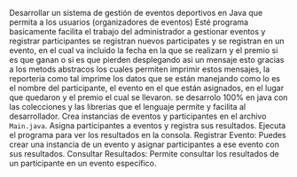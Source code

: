 Desarrollar un sistema de gestión de eventos deportivos en Java que permita a los usuarios (organizadores de eventos) 
Esté programa basicamente facilita el trabajo del administrador a gestionar eventos y registrar participantes
se registran nuevos participates y se registran en un evento, en el cual va incluido la fecha en la que se realizarn y el premio si es que ganan o si es que pierden desplegando asi un mensaje
esto gracias a los metods abstracos los cuales permiten imprimir estos mensajes, la reporteria como tal imprime los datos que se están manejando
como lo es el nombre del participante, el evento en el que están asignados, en el lugar que quedaron y el premio el cual se llevaron.
se desarrolo 100% en java con las colecciones y las librerias que el lenguaje permite y facilita al desarrollador.
Crea instancias de eventos y participantes en el archivo `Main.java`.
Asigna participantes a eventos y registra sus resultados.
Ejecuta el programa para ver los resultados en la consola.
Registrar Evento: Puedes crear una instancia de un evento y asignar participantes a ese evento con sus resultados.
Consultar Resultados: Permite consultar los resultados de un participante en un evento específico.
